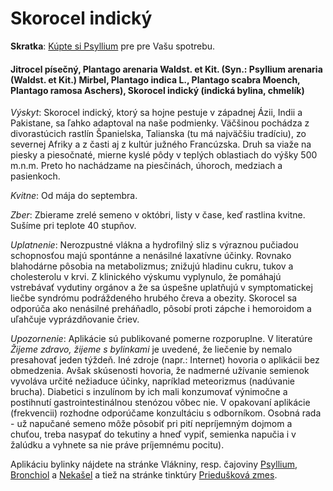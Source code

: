 Skorocel indický
================

**Skratka**: [Kúpte si Psyllium](/p/psyllium/) pre pre Vašu spotrebu.

#### Jitrocel písečný, Plantago arenaria Waldst. et Kit. (Syn.: Psyllium arenaria (Waldst. et Kit.) Mirbel, Plantago indica L., Plantago scabra Moench, Plantago ramosa Aschers), Skorocel indický (indická bylina, chmelík)

*Výskyt*: Skorocel indický, ktorý sa hojne pestuje v západnej Ázii, Indii a
Pakistane, sa ľahko adaptoval na naše podmienky. Väčšinou pochádza z
divorastúcich rastlín Španielska, Talianska (tu má najväčšiu tradíciu), zo
severnej Afriky a z časti aj z kultúr južného Francúzska. Druh sa viaže na
piesky a piesočnaté, mierne kyslé pôdy v teplých oblastiach do výšky 500 m.n.m.
Preto ho nachádzame na piesčinách, úhoroch, medziach a pasienkoch.

*Kvitne*: Od mája do septembra.

*Zber*: Zbierame zrelé semeno v októbri, listy v čase, keď rastlina kvitne.
Sušíme pri teplote 40 stupňov.

*Uplatnenie*: Nerozpustné vlákna a hydrofilný sliz s výraznou pučiadou
schopnosťou majú spontánne a nenásilné laxatívne účinky. Rovnako blahodárne
pôsobia na metabolizmus; znižujú hladinu cukru, tukov a cholesterolu v krvi. Z
klinického výskumu vyplynulo, že pomáhajú vstrebávať vydutiny orgánov a že sa
úspešne uplatňujú v symptomatickej liečbe syndrómu podráždeného hrubého čreva a
obezity. Skorocel sa odporúča ako nenásilné preháňadlo, pôsobí proti zápche i
hemoroidom a uľahčuje vyprázdňovanie čriev.

*Upozornenie*: Aplikácie sú publikované pomerne rozporuplne. V literatúre
*Žijeme zdravo, žijeme s bylinkami* je uvedené, že liečenie by nemalo presahovať
jeden týždeň. Iné zdroje (napr.: Internet) hovoria o aplikácii bez obmedzenia.
Avšak skúsenosti hovoria, že nadmerné užívanie semienok vyvoláva určité
nežiaduce účinky, napríklad meteorizmus (nadúvanie brucha). Diabetici s
inzulínom by ich mali konzumovať výnimočne a postihnutí gastrointestinálnou
stenózou vôbec nie. V opakovaní aplikácie (frekvencii) rozhodne odporúčame
konzultáciu s odborníkom. Osobná rada - už napučané semeno môže pôsobiť pri pití
nepríjemným dojmom a chuťou, treba nasypať do tekutiny a hneď vypiť, semienka
napučia i v žalúdku a vyhnete sa nie práve príjemnému pocitu).

Aplikáciu bylinky nájdete na stránke Vlákniny, resp. čajoviny
[Psyllium](/caje/psyllium), [Bronchiol](/caje/bronchiol) a
[Nekašel](/caje/nekasel) a tiež na stránke tinktúry [Priedušková
zmes](/tinktury/prieduskova-zmes).

